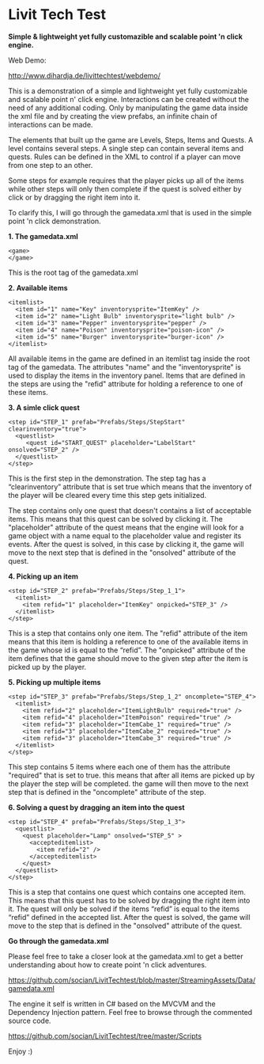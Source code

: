 Livit Tech Test
=============

**Simple & lightweight yet fully customazible and scalable point 'n click engine.**

Web Demo:

http://www.dihardja.de/livittechtest/webdemo/


This is a demonstration of a simple and lightweight yet fully customizable and scalable point n' click engine. Interactions can be created without the need of any additional coding. Only by manipulating the game data inside the xml file and by creating the view prefabs, an infinite chain of interactions can be made.

The elements that built up the game are Levels, Steps, Items and Quests. A level contains several steps. A single step can contain several items and quests. Rules can be defined in the XML to control if a player can move from one step to an other.

Some steps for example requires that the player picks up all of the items while other steps will only then complete if the quest is solved either by click or by dragging the right item into it.

To clarify this, I will go through the gamedata.xml that is used in the simple point 'n click demonstration.


**1. The gamedata.xml** 
```
<game>
</game>
```
This is the root tag of the gamedata.xml



**2. Available items**
```
<itemlist>
  <item id="1" name="Key" inventorysprite="ItemKey" />
  <item id="2" name="Light Bulb" inventorysprite="light bulb" />
  <item id="3" name="Pepper" inventorysprite="pepper" />
  <item id="4" name="Poison" inventorysprite="poison-icon" />    
  <item id="5" name="Burger" inventorysprite="burger-icon" />    
</itemlist>
```
All available items in the game are defined in an itemlist tag inside the root tag of the gamedata. The attributes "name" and the "inventorysprite" is used to display the items in the inventory panel. Items that are defined in the steps are using the "refid" attribute for holding a reference to one of these items.



**3. A simle click quest**
```
<step id="STEP_1" prefab="Prefabs/Steps/StepStart" clearinventory="true">
  <questlist>
     <quest id="START_QUEST" placeholder="LabelStart" onsolved="STEP_2" />
  </questlist>        
</step>   
```
This is the first step in the demonstration. The step tag has a “clearinventory” attribute that is set true which means that the inventory of the player will be cleared every time this step gets initialized.

The step contains only one quest that doesn't contains a list of acceptable items. This means that this quest can be solved by clicking it. The "placeholder" attribute of the quest means that the engine will look for a game object with a name equal to the placeholder value and register its events. After the quest is solved, in this case by clicking it, the game will move to the next step that is defined in the "onsolved" attribute of the quest.
 


**4. Picking up an item**
```
<step id="STEP_2" prefab="Prefabs/Steps/Step_1_1">
  <itemlist>
    <item refid="1" placeholder="ItemKey" onpicked="STEP_3" />
  </itemlist>
</step>
```
This is a step that contains only one item. The "refid" attribute of the item means that this item is holding a reference to one of the available items in the game whose id is equal to the “refid”. The "onpicked" attribute of the item defines that the game should move to the given step after the item is picked up by the player.



**5. Picking up multiple items**
```
<step id="STEP_3" prefab="Prefabs/Steps/Step_1_2" oncomplete="STEP_4">
  <itemlist>
    <item refid="2" placeholder="ItemLightBulb" required="true" />
    <item refid="4" placeholder="ItemPoison" required="true" />
    <item refid="3" placeholder="ItemCabe_1" required="true" />
    <item refid="3" placeholder="ItemCabe_2" required="true" />
    <item refid="3" placeholder="ItemCabe_3" required="true" />
  </itemlist>
</step>
```
This step contains 5 items where each one of them has the attribute "required" that is set to true.
this means that after all items are picked up by the player the step will be completed. the game will
then move to the next step that is defined in the "oncomplete" attribute of the step.



**6. Solving a quest by dragging an item into the quest**
```
<step id="STEP_4" prefab="Prefabs/Steps/Step_1_3">
  <questlist>
    <quest placeholder="Lamp" onsolved="STEP_5" >
      <accepteditemlist>
        <item refid="2" />
      </accepteditemlist>
    </quest>
  </questlist>
</step>
```
This is a step that contains one quest which contains one accepted item. This means that this quest has to be solved by dragging the right item into it. The quest will only be solved if the items “refid” is equal to the items “refid” defined in the accepted list. After the quest is solved, the game will move to the step that is defined in the "onsolved" attribute of the quest.



**Go through the gamedata.xml**

Please feel free to take a closer look at the gamedata.xml to get a better understanding about how to create point 'n click adventures.

https://github.com/socian/LivitTechtest/blob/master/StreamingAssets/Data/gamedata.xml

The engine it self is written in C# based on the MVCVM and the Dependency Injection pattern. Feel free to browse through the commented source code.

https://github.com/socian/LivitTechtest/tree/master/Scripts

Enjoy :)


